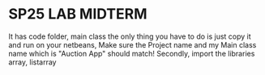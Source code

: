 # SP25 LAB MIDTERM

It has code folder, main class
the only thing you have to do is just copy it and run on your netbeans, Make sure the Project name and my Main class name which is "Auction App" should match!
Secondly, import the libraries array, listarray
